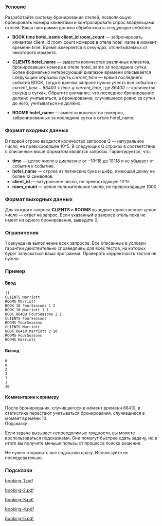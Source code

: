 ### Условие

Разработайте систему бронирования отелей, позволяющую бронировать номера клиентами и контролировать спрос владельцами отелей. Ваша программа должна обрабатывать следующие события:

* **BOOK time hotel_name client_id room_count** — забронировать клиентом client_id room_count номеров в отеле hotel_name в момент времени time. Время измеряется в секундах, отсчитываемых от некоторого момента.

* **CLIENTS hotel_name** — вывести количество различных клиентов, бронировавших номера в отеле hotel_name за последние сутки. Более формально интересующий диапазон времени описывается следующим образом: пусть *current_time* — время последнего события BOOK, тогда в данном запросе нужно учесть все события с *current_time − 86400 < time ⩽ current_time*, где *86400* — количество секунд в сутках. Обратите внимание, что последнее бронирование должно учитываться, а бронирование, случившееся ровно за сутки до него, учитываться не должно.

* **ROOMS hotel_name** — вывести количество номеров, забронированных за последние сутки в отеле hotel_name.

### Формат входных данных

В первой строке вводится количество запросов Q — натуральное число, не превосходящее 10^5. В следующих Q строках в соответствии с описанным выше форматом вводятся запросы. Гарантируется, что:

* **time** — целое число в диапазоне от −10^18 до 10^18 и не убывает от события к событию.
* **hotel_name** — строка из латинских букв и цифр, имеющая длину не более 12 символов.
* **client_id** — натуральное число, не превосходящее 10^9.
* **room_count** — целое положительное число, не превосходящее 1000.

### Формат выходных данных

Для каждого запроса **CLIENTS** и **ROOMS** выведите единственное целое число — ответ на запрос. Если указанный в запросе отель пока не имеет ни одного бронирования, выведите 0.

### Ограничения

1 секунда на выполнение всех запросов. Все описанные в условии гарантии действительно справедливы для всех тестов, на которых будет запускаться ваша программа. Проверять корректность тестов не нужно.

### Пример
#### Ввод
```
11
CLIENTS Marriott
ROOMS Marriott
BOOK 10 FourSeasons 1 2
BOOK 10 Marriott 1 1
BOOK 86409 FourSeasons 2 1
CLIENTS FourSeasons
ROOMS FourSeasons
CLIENTS Marriott
BOOK 86410 Marriott 2 10
ROOMS FourSeasons
ROOMS Marriott
```

#### Вывод
```
0
0
2
3
1
1
10

```

#### Комментарии к примеру

После бронирования, случившегося в момент времени 86410, в статистике перестают учитываться бронирования, случившиеся в момент времени 10.  
Подсказки

Если задача вызывает непреодолимые трудности, вы можете воспользоваться подсказками. Они помогут быстрее сдать задачу, но в итоге вы получите меньше пользы от процесса поиска решения.

Не нужно открывать все подсказки сразу. Используйте их последовательно.

### Подсказки
[booking-1.pdf](booking-1.pdf)

[booking-2.pdf](booking-2.pdf)

[booking-3.pdf](booking-3.pdf)

[booking-4.pdf](booking-4.pdf)

[booking-5.pdf](booking-5.pdf)
